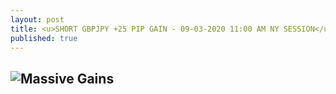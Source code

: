 ```yaml
---
layout: post
title: <u>SHORT GBPJPY +25 PIP GAIN - 09-03-2020 11:00 AM NY SESSION</u>
published: true
---
```

![Massive Gains](https://www.tradingview.com/x/R35xWkMi/)
---
